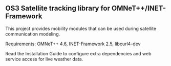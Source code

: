 OS3 Satellite tracking library for OMNeT++/INET-Framework
-------------------------------------------------------------

This project provides mobility modules that can be used during satellite 
communication modeling.

Requirements: OMNeT++ 4.6, INET-Framework 2.5, libcurl4-dev

Read the Installation Guide to configure extra dependencies and web service
access for live weather data.


